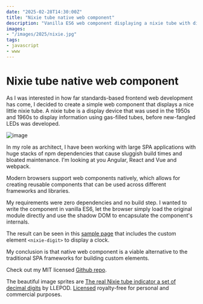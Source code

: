 ```yaml
---
date: "2025-02-28T14:30:00Z"
title: "Nixie tube native web component"
description: "Vanilla ES6 web component displaying a nixie tube with digits 0-9.:"
images:
- "/images/2025/nixie.jpg"
tags:
- javascript
- www
---
```


# Nixie tube native web component

As I was interested in how far standards-based frontend web development has come, I decided to create a simple web
component that displays a nice little nixie tube. A nixie tube is a display device that was used in the 1950s and 
1960s to display information using gas-filled tubes, before new-fangled LEDs was developed.

![image](/images/2025/nixie.jpg)

In my role as architect, I have been working with large SPA applications with huge stacks of npm 
dependencies that cause sluggish build times and bloated maintenance. I'm looking at you Angular, React and Vue and 
webpack.

Modern browsers support web components natively, which allows for creating reusable components that can 
be used across different frameworks and libraries.

My requirements were zero dependencies and no build step. I wanted to write the component in vanilla ES6, let the 
browser simply load the original module directly and use the shadow DOM to encapsulate the component's internals. 

The result can be seen in this [sample page](https://klinkby.github.io/nixie-digit/src/) that includes the custom 
element `<nixie-digit>` to display a clock.

My conclusion is that native web component is a viable alternative to the traditional SPA frameworks for building 
custom elements. 

Check out my MIT licensed [Github repo](https://github.com/klinkby/nixie-digit).

The beautiful image sprites are 
[The real Nixie tube indicator a set of decimal digits](https://depositphotos.com/photo/the-real-nixie-tube-indicator-a-set-of-decimal-digits-45965467.html) 
by LLEPOD. [Licensed](https://depositphotos.com/license.html) royalty-free for personal and commercial purposes.
